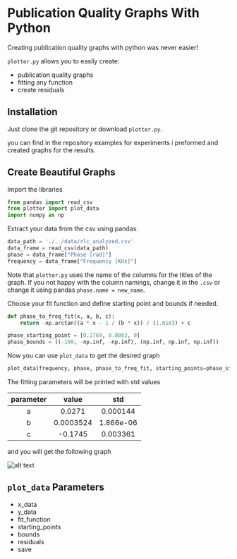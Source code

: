 # Publication Quality Graphs With Python
Creating publication quality graphs with python was never easier!

`plotter.py` allows you to easily create:
- publication quality graphs
- fitting any function
- create residuals


## Installation
Just clone the git repository or download `plotter.py`.

you can find in the repository examples for experiments i preformed and created graphs for the results.

## Create Beautiful Graphs
Import the libraries
```python
from pandas import read_csv
from plotter import plot_data
import numpy as np
```

Extract your data from the csv using pandas. 

```python
data_path = './../data/rlc_analyzed.csv'
data_frame = read_csv(data_path)
phase = data_frame["Phase [rad]"]
frequency = data_frame["Frequency [KHz]"]
```
Note that `plotter.py` uses the name of the columns for the titles of the graph. If you not happy with the column namings,
change it in the `.csv` or change it using pandas `phase.name = new_name`.

Choose your fit function and define starting point and bounds if needed.
```python
def phase_to_freq_fit(x, a, b, c):
    return -np.arctan((a * x - 1 / (b * x)) / (1.618)) + c

phase_starting_point = [0.2769, 0.0003, 0]
phase_bounds = ((-100, -np.inf, -np.inf), (np.inf, np.inf, np.inf))
```

Now you can use `plot_data` to get the desired graph
```python
plot_data(frequency, phase, phase_to_freq_fit, starting_points=phase_starting_point, bounds=phase_starting_bounds, residuals=True, save=False)
```
The fitting parameters will be printed with std values

| parameter |   value   |    std    |
|:---------:|:---------:|:---------:|
|     a     |  0.0271   | 0.000144  |
|     b     | 0.0003524 | 1.866e-06 |
|     c     |  -0.1745  | 0.003361  |

and you will get the following graph

![alt text](https://github.com/MajoRoth/rlc_lab/blob/main/graphs/graph%3A%20Phase%20%5Brad%5D%20as%20function%20of%20Frequency%20%5BKHz%5D.png "Graph")

## `plot_data` Parameters
- x_data
- y_data
- fit_function
- starting_points
- bounds
- residuals
- save




